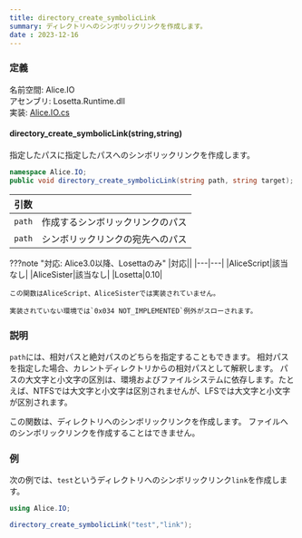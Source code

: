 ```yaml
---
title: directory_create_symbolicLink
summary: ディレクトリへのシンボリックリンクを作成します。
date : 2023-12-16
---
```


### 定義
名前空間: Alice.IO<br/>
アセンブリ: Losetta.Runtime.dll<br/>
実装: [Alice.IO.cs](https://github.com/WSOFT-Project/Losetta/blob/master/Losetta.Runtime/Alice.IO.cs)

#### directory_create_symbolicLink(string,string)

指定したパスに指定したパスへのシンボリックリンクを作成します。

```cs title="AliceScript"
namespace Alice.IO;
public void directory_create_symbolicLink(string path, string target);
```

|引数| |
|-|-|
|`path`|作成するシンボリックリンクのパス|
|`path`|シンボリックリンクの宛先へのパス|

???note "対応: Alice3.0以降、Losettaのみ"
    |対応||
    |---|---|
    |AliceScript|該当なし|
    |AliceSister|該当なし|
    |Losetta|0.10|

    この関数はAliceScript、AliceSisterでは実装されていません。

    実装されていない環境では`0x034 NOT_IMPLEMENTED`例外がスローされます。

### 説明
`path`には、相対パスと絶対パスのどちらを指定することもできます。
相対パスを指定した場合、カレントディレクトリからの相対パスとして解釈します。
パスの大文字と小文字の区別は、環境およびファイルシステムに依存します。たとえば、NTFSでは大文字と小文字は区別されませんが、LFSでは大文字と小文字が区別されます。

この関数は、ディレクトリへのシンボリックリンクを作成します。
ファイルへのシンボリックリンクを作成することはできません。

### 例
次の例では、`test`というディレクトリへのシンボリックリンク`link`を作成します。

```cs title="AliceScript"
using Alice.IO;

directory_create_symbolicLink("test","link");
```
